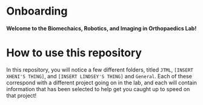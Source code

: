 # Onboarding
#### Welcome to the Biomechaics, Robotics, and Imaging in Orthopaedics Lab!

# How to use this repository
In this repository, you will notice a few different folders, titled ``JTML``, ``[INSERT XHENI'S THING]``, and ``[INSERT LINDSEY'S THING]`` and ``General``. Each of these correspond with a different project going on in the lab, and each will contain information that has been selected to help get you caught up to speed on that project!
